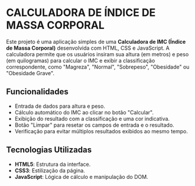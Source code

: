 # CALCULADORA DE ÍNDICE DE MASSA CORPORAL

Este projeto é uma aplicação simples de uma **Calculadora de IMC (Índice de Massa Corporal)** desenvolvida com HTML, CSS e JavaScript. A calculadora permite que os usuários insiram sua altura (em metros) e peso (em quilogramas) para calcular o IMC e exibir a classificação correspondente, como "Magreza", "Normal", "Sobrepeso", "Obesidade" ou "Obesidade Grave".

## Funcionalidades

- Entrada de dados para altura e peso.
- Cálculo automático do IMC ao clicar no botão "Calcular".
- Exibição do resultado com a classificação e uma cor indicativa.
- Botão "Limpar" para resetar os campos de entrada e o resultado.
- Verificação para evitar múltiplos resultados exibidos ao mesmo tempo.

## Tecnologias Utilizadas

- **HTML5**: Estrutura da interface.
- **CSS3**: Estilização da página.
- **JavaScript**: Lógica de cálculo e manipulação do DOM.
